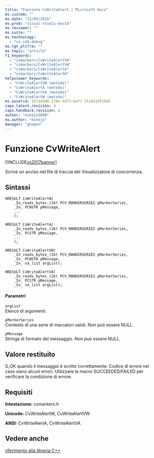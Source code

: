 ```yaml
---
title: "Funzione CvWriteAlert | Microsoft Docs"
ms.custom: ""
ms.date: "12/05/2016"
ms.prod: "visual-studio-dev14"
ms.reviewer: ""
ms.suite: ""
ms.technology: 
  - "vs-ide-debug"
ms.tgt_pltfrm: ""
ms.topic: "article"
f1_keywords: 
  - "cvmarkers/CvWriteAlertVA"
  - "cvmarkers/CvWriteAlertVW"
  - "cvmarkers/CvWriteAlertA"
  - "cvmarkers/CvWriteAlertW"
helpviewer_keywords: 
  - "CvWriteAlertVW (metodo)"
  - "CvWriteAlertA (metodo)"
  - "CvWriteAlertVA (metodo)"
  - "CvWriteAlertW (metodo)"
ms.assetid: 937aa9d6-278a-4df3-bef7-151441df16d5
caps.latest.revision: 4
caps.handback.revision: 4
author: "mikejo5000"
ms.author: "mikejo"
manager: "ghogen"
---
```

# Funzione CvWriteAlert
[!INCLUDE[vs2017banner](../code-quality/includes/vs2017banner.md)]

Scrive un avviso nel file di traccia del Visualizzatore di concorrenza.  
  
## Sintassi  
  
```  
HRESULT CvWriteAlertW(  
    _In_reads_bytes_(16) PCV_MARKERSERIES pMarkerSeries,  
    _In_ PCWSTR pMessage,  
    ...  
    );  
  
HRESULT CvWriteAlertA(  
    _In_reads_bytes_(16) PCV_MARKERSERIES pMarkerSeries,  
    _In_ PCSTR pMessage,  
    ...  
    );  
  
HRESULT CvWriteAlertVW(  
    _In_reads_bytes_(16) PCV_MARKERSERIES pMarkerSeries,  
    _In_ PCWSTR pMessage,  
    _In_ va_list argList);  
  
HRESULT CvWriteAlertVA(  
    _In_reads_bytes_(16) PCV_MARKERSERIES pMarkerSeries,  
    _In_ PCSTR pMessage,  
    _In_ va_list argList);  
```  
  
#### Parametri  
 `argList`  
 Elenco di argomenti.  
  
 `pMarkerSeries`  
 Contesto di una serie di marcatori validi.  Non può essere NULL.  
  
 `pMessage`  
 Stringa di formato del messaggio.  Non può essere NULL.  
  
## Valore restituito  
 S\_OK quando il messaggio è scritto correttamente.  Codice di errore nel caso siano alcuni errori.  Utilizzare le macro SUCCEEDED\/FAILED per verificare la condizione di errore.  
  
## Requisiti  
 **Intestazione:** cvmarkers.h  
  
 **Unicode:** CvWriteAlertW, CvWriteAlertVW  
  
 **ANSI:** CvWriteAlertA, CvWriteAlertVA  
  
## Vedere anche  
 [riferimento alla libreria C\+\+](../profiling/cpp-library-reference.md)